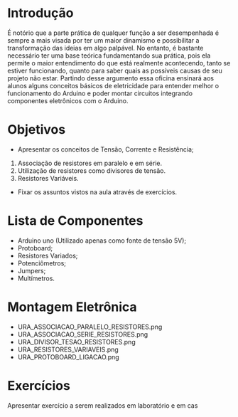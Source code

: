 # Introdução

É notório que a parte prática de qualquer função a ser desempenhada é sempre a mais visada por ter um maior dinamismo e possibilitar a transformação das ideias em algo palpável. No entanto, é bastante necessário ter uma base teórica fundamentando sua prática, pois ela permite o maior entendimento do que está realmente acontecendo, tanto se estiver funcionando, quanto para saber quais as possíveis causas de seu projeto não estar. Partindo desse argumento essa oficina ensinará aos alunos alguns conceitos básicos de eletricidade para entender melhor o funcionamento do Arduino e poder montar circuitos integrando componentes eletrônicos com o Arduino. 

# Objetivos

* Apresentar os conceitos de Tensão, Corrente e Resistência;
1. Associação de resistores em paralelo e em série.
2. Utilização de resistores como divisores de tensão.
3. Resistores Variáveis.
* Fixar os assuntos vistos na aula através de exercícios.

# Lista de Componentes

* Arduino uno (Utilizado apenas como fonte de tensão 5V);
* Protoboard;
* Resistores Variados;
* Potenciômetros;
* Jumpers;
* Multímetros.

# Montagem Eletrônica

* URA_ASSOCIACAO_PARALELO_RESISTORES.png
* URA_ASSOCIACAO_SERIE_RESISTORES.png
* URA_DIVISOR_TESAO_RESISTORES.png
* URA_RESISTORES_VARIAVEIS.png
* URA_PROTOBOARD_LIGACAO.png

# Exercícios
Apresentar exercício a serem realizados em laboratório e em cas
